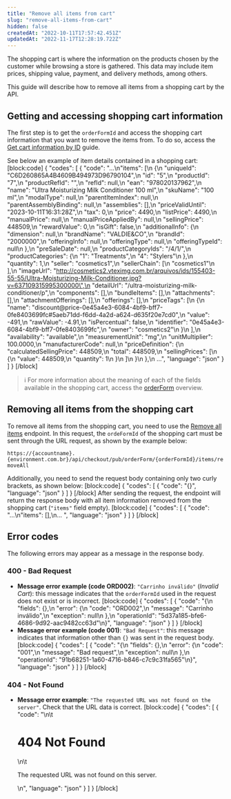 ```yaml
---
title: "Remove all items from cart"
slug: "remove-all-items-from-cart"
hidden: false
createdAt: "2022-10-11T17:57:42.451Z"
updatedAt: "2022-11-17T12:28:19.722Z"
---
```

The shopping cart is where the information on the products chosen by the customer while browsing a store is gathered. This data may include item prices, shipping value, payment, and delivery methods, among others.

This guide will describe how to remove all items from a shopping cart by the API.

## Getting and accessing shopping cart information

The first step is to get the `orderFormId` and access the shopping cart information that you want to remove the items from. To do so, access the [Get cart information by ID](https://developers.vtex.com/vtex-rest-api/docs/get-cart-information-by-id) guide.

See below an example of item details contained in a shopping cart:
[block:code]
{
  "codes": [
    {
      "code": "...\n\"items\": [\n        {\n            \"uniqueId\": \"C6D260865A4B4609B494973D96790104\",\n            \"id\": \"5\",\n            \"productId\": \"7\",\n            \"productRefId\": \"\",\n            \"refId\": null,\n            \"ean\": \"978020137962\",\n            \"name\": \"Ultra Moisturizing Milk Conditioner 100 ml\",\n            \"skuName\": \"100 ml\",\n            \"modalType\": null,\n            \"parentItemIndex\": null,\n            \"parentAssemblyBinding\": null,\n            \"assemblies\": [],\n            \"priceValidUntil\": \"2023-10-11T16:31:28Z\",\n            \"tax\": 0,\n            \"price\": 4490,\n            \"listPrice\": 4490,\n            \"manualPrice\": null,\n            \"manualPriceAppliedBy\": null,\n            \"sellingPrice\": 448509,\n            \"rewardValue\": 0,\n            \"isGift\": false,\n            \"additionalInfo\": {\n                \"dimension\": null,\n                \"brandName\": \"VALDIE&CO\",\n                \"brandId\": \"2000000\",\n                \"offeringInfo\": null,\n                \"offeringType\": null,\n                \"offeringTypeId\": null\n            },\n            \"preSaleDate\": null,\n            \"productCategoryIds\": \"/4/1/\",\n            \"productCategories\": {\n                \"1\": \"Treatments\",\n                \"4\": \"Stylers\"\n            },\n            \"quantity\": 1,\n            \"seller\": \"cosmetics1\",\n            \"sellerChain\": [\n                \"cosmetics1\"\n            ],\n            \"imageUrl\": \"http://cosmetics2.vteximg.com.br/arquivos/ids/155403-55-55/Ultra-Moisturizing-Milk-Conditioner.jpg?v=637109315995300000\",\n            \"detailUrl\": \"/ultra-moisturizing-milk-conditioner/p\",\n            \"components\": [],\n            \"bundleItems\": [],\n            \"attachments\": [],\n            \"attachmentOfferings\": [],\n            \"offerings\": [],\n            \"priceTags\": [\n                {\n                    \"name\": \"discount@price-0e45a4e3-6084-4bf9-bff7-0fe8403699fc#5aeb71dd-f6dd-4a2d-a624-d635f20e7cd0\",\n                    \"value\": -491,\n                    \"rawValue\": -4.91,\n                    \"isPercentual\": false,\n                    \"identifier\": \"0e45a4e3-6084-4bf9-bff7-0fe8403699fc\",\n                    \"owner\": \"cosmetics2\"\n                }\n            ],\n            \"availability\": \"available\",\n            \"measurementUnit\": \"mg\",\n            \"unitMultiplier\": 100.0000,\n            \"manufacturerCode\": null,\n            \"priceDefinition\": {\n                \"calculatedSellingPrice\": 448509,\n                \"total\": 448509,\n                \"sellingPrices\": [\n                    {\n                        \"value\": 448509,\n                        \"quantity\": 1\n                    }\n                ]\n            }\n        },\n  ...",
      "language": "json"
    }
  ]
}
[/block]

> ℹ️️ For more information about the meaning of each of the fields available in the shopping cart, access the [orderForm](https://developers.vtex.com/docs/guides/orderform-fields) overview.

## Removing all items from the shopping cart 

To remove all items from the shopping cart, you need to use the [Remove all items](https://developers.vtex.com/vtex-rest-api/reference/removeallitems) endpoint. In this request, the `ordeFormId` of the shopping cart must be sent through the URL request, as shown by the example below:

`https://{accountname}.{environment.com.br}/api/checkout/pub/orderForm/{orderFormId}/items/removeAll`

Additionally, you need to send the request body containing only two curly brackets, as shown below:
[block:code]
{
  "codes": [
    {
      "code": "{}",
      "language": "json"
    }
  ]
}
[/block]
After sending the request, the endpoint will return the response body with all item information removed from the shopping cart (`"items"` field empty).
[block:code]
{
  "codes": [
    {
      "code": "...\n\"items\": [],\n...  ",
      "language": "json"
    }
  ]
}
[/block]
## Error codes

The following errors may appear as a message in the response body.

### 400 - Bad Request

- **Message error example (code ORD002)**: `"Carrinho inválido"` (*Invalid Cart*): this message indicates that the `orderFormId` used in the request does not exist or is incorrect.
[block:code]
{
  "codes": [
    {
      "code": "{\n    \"fields\": {},\n    \"error\": {\n        \"code\": \"ORD002\",\n        \"message\": \"Carrinho inválido\",\n        \"exception\": null\n    },\n    \"operationId\": \"5d37a185-bfe6-4686-9d92-aac9482cc63d\"\n}",
      "language": "json"
    }
  ]
}
[/block]
- **Message error example (code 001)**: `"Bad Request"`: this message indicates that information other than `{}` was sent in the request body.
[block:code]
{
  "codes": [
    {
      "code": "{\n    \"fields\": {},\n    \"error\": {\n        \"code\": \"001\",\n        \"message\": \"Bad request\",\n        \"exception\": null\n    },\n    \"operationId\": \"91b68251-1a60-4716-b846-c7c9c31fa565\"\n}",
      "language": "json"
    }
  ]
}
[/block]

### 404 - Not Found

- **Message error example**: `"The requested URL was not found on the server"`. Check that the URL data is correct.
[block:code]
{
  "codes": [
    {
      "code": "<body>\n\t<h1>404 Not Found</h1>\n\t<p>The requested URL was not found on this server.</p>\n</body>",
      "language": "json"
    }
  ]
}
[/block]